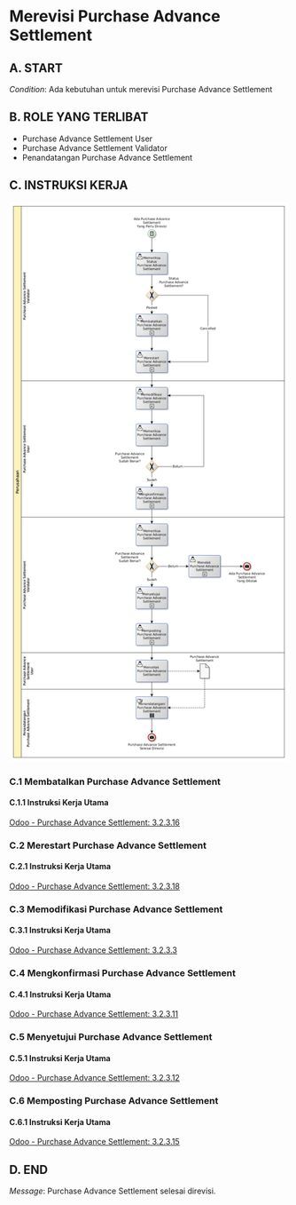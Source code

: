# Merevisi Purchase Advance Settlement

## <a name="input">A. START</a>

*Condition*: Ada kebutuhan untuk merevisi Purchase Advance Settlement

## <a name="role">B. ROLE YANG TERLIBAT</a>

* Purchase Advance Settlement User
* Purchase Advance Settlement Validator
* Penandatangan Purchase Advance Settlement

## <a name="instruksi">C. INSTRUKSI KERJA</a>

![](../img/prosedur-kerja/merevisi-purchase-advance-settlement.png)

### C.1 Membatalkan Purchase Advance Settlement

#### C.1.1 Instruksi Kerja Utama

[Odoo - Purchase Advance Settlement: 3.2.3.16](../transaksi/purchase-advance-settlement/batal.md)

### C.2 Merestart Purchase Advance Settlement

#### C.2.1 Instruksi Kerja Utama

[Odoo - Purchase Advance Settlement: 3.2.3.18](../transaksi/purchase-advance-settlement/restart.md)

### C.3 Memodifikasi Purchase Advance Settlement

#### C.3.1 Instruksi Kerja Utama

[Odoo - Purchase Advance Settlement: 3.2.3.3](../transaksi/purchase-advance-settlement/memodifikasi.md)

### C.4 Mengkonfirmasi Purchase Advance Settlement

#### C.4.1 Instruksi Kerja Utama

[Odoo - Purchase Advance Settlement: 3.2.3.11](../transaksi/purchase-advance-settlement/konfirmasi.md)

### C.5 Menyetujui Purchase Advance Settlement

#### C.5.1 Instruksi Kerja Utama

[Odoo - Purchase Advance Settlement: 3.2.3.12](../transaksi/purchase-advance-settlement/approve.md)

### C.6 Memposting Purchase Advance Settlement

#### C.6.1 Instruksi Kerja Utama

[Odoo - Purchase Advance Settlement: 3.2.3.15](../transaksi/purchase-advance-settlement/post.md)

## <a name="input">D. END</a>

*Message*: Purchase Advance Settlement selesai direvisi.
